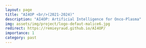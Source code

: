 ```yaml
---
layout: page
title: "AI4OP <br/>(2021-2024)"
description: "AI4OP: Artificial Intelligence for Onco-Plasma"
img: assets/img/project/logo-defaut-malice6.jpg
redirect: https://remieyraud.github.io/AI4OP/
importance: 1
category: past
---
```



